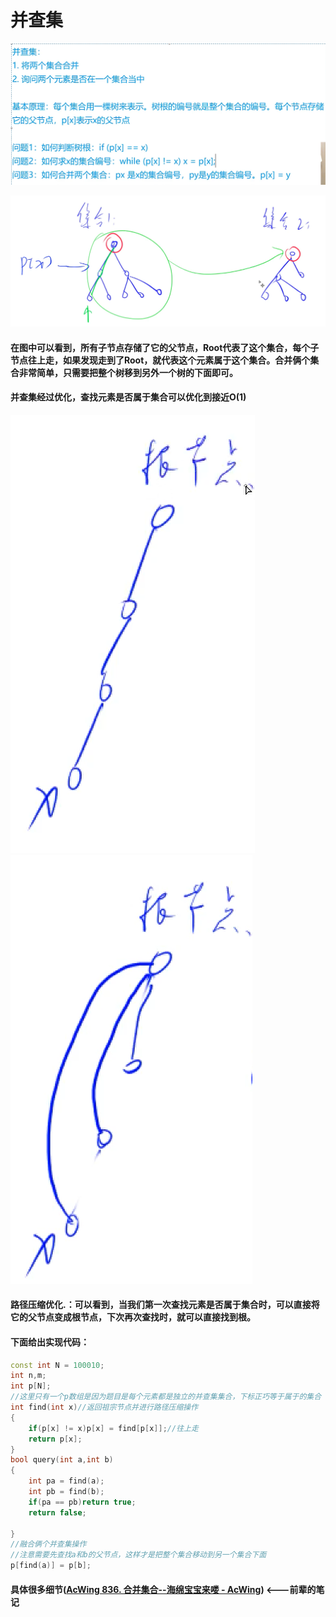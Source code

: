 # 并查集

![bcj](..\基础算法\photos\bcj.png)

![bcj2](..\基础算法\photos\bcj2.png)

#### 在图中可以看到，所有子节点存储了它的父节点，Root代表了这个集合，每个子节点往上走，如果发现走到了Root，就代表这个元素属于这个集合。合并俩个集合非常简单，只需要把整个树移到另外一个树的下面即可。

#### 并查集经过优化，查找元素是否属于集合可以优化到接近O(1)

![bcj3](..\基础算法\photos\bcj3.png)![bcj4](..\基础算法\photos\bcj4.png)

#### **路径压缩优化.**：可以看到，当我们第一次查找元素是否属于集合时，可以直接将它的父节点变成根节点，下次再次查找时，就可以直接找到根。

#### 下面给出实现代码：

``````c++
const int N = 100010;
int n,m;
int p[N];
//这里只有一个p数组是因为题目是每个元素都是独立的并查集集合，下标正巧等于属于的集合
int find(int x)//返回祖宗节点并进行路径压缩操作
{
	if(p[x] != x)p[x] = find[p[x]];//往上走
    return p[x];
}
bool query(int a,int b)
{
    int pa = find(a);
    int pb = find(b);
    if(pa == pb)return true;
    return false;
    
}
//融合俩个并查集操作
//注意需要先查找a和b的父节点，这样才是把整个集合移动到另一个集合下面
p[find(a)] = p[b];
``````

#### 具体很多细节([AcWing 836. 合并集合--海绵宝宝来喽 - AcWing](https://www.acwing.com/file_system/file/content/whole/index/content/5806137/)) <---前辈的笔记
